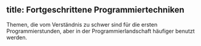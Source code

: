 title: Fortgeschrittene Programmiertechniken
---
Themen, die vom Verständnis zu schwer sind für die ersten Programmierstunden,
aber in der Programmierlandschaft häufiger benutzt werden.
